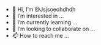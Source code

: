 - 👋 Hi, I’m @Jsjsoeohdhdh
- 👀 I’m interested in ...
- 🌱 I’m currently learning ...
- 💞️ I’m looking to collaborate on ...
- 📫 How to reach me ...

<!---
Jsjsoeohdhdh/Jsjsoeohdhdh is a ✨ special ✨ repository because its `README.md` (this file) appears on your GitHub profile.
You can click the Preview link to take a look at your changes.
--->
